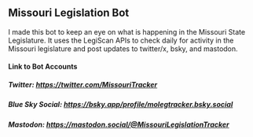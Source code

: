 ## Missouri Legislation Bot
I made this bot to keep an eye on what is happening in the Missouri State Legislature. It uses the LegiScan APIs to check daily for activity in the Missouri legislature and post updates to twitter/x, bsky, and mastodon.
#### Link to Bot Accounts
##### Twitter: https://twitter.com/MissouriTracker
##### Blue Sky Social: https://bsky.app/profile/molegtracker.bsky.social
##### Mastodon: https://mastodon.social/@MissouriLegislationTracker

